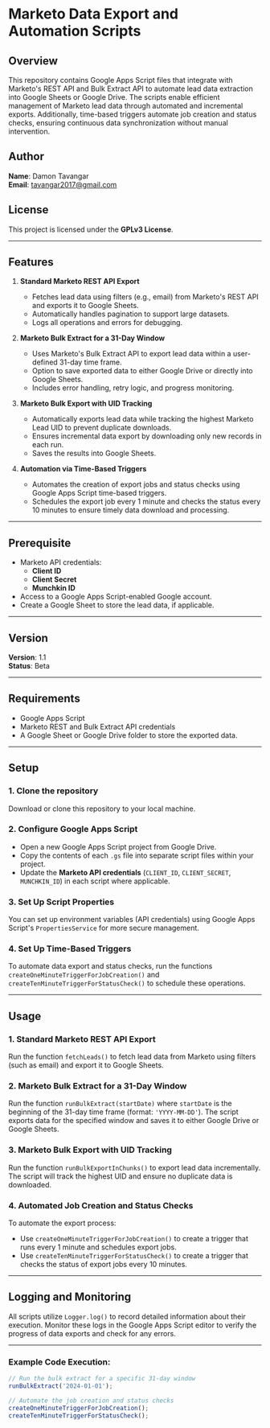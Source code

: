 # Marketo Data Export and Automation Scripts

## Overview

This repository contains Google Apps Script files that integrate with Marketo's REST API and Bulk Extract API to automate lead data extraction into Google Sheets or Google Drive. The scripts enable efficient management of Marketo lead data through automated and incremental exports. Additionally, time-based triggers automate job creation and status checks, ensuring continuous data synchronization without manual intervention.

## Author

**Name**: Damon Tavangar  
**Email**: tavangar2017@gmail.com  

## License

This project is licensed under the **GPLv3 License**.

---

## Features

1. **Standard Marketo REST API Export**
   - Fetches lead data using filters (e.g., email) from Marketo's REST API and exports it to Google Sheets.
   - Automatically handles pagination to support large datasets.
   - Logs all operations and errors for debugging.

2. **Marketo Bulk Extract for a 31-Day Window**
   - Uses Marketo's Bulk Extract API to export lead data within a user-defined 31-day time frame.
   - Option to save exported data to either Google Drive or directly into Google Sheets.
   - Includes error handling, retry logic, and progress monitoring.

3. **Marketo Bulk Export with UID Tracking**
   - Automatically exports lead data while tracking the highest Marketo Lead UID to prevent duplicate downloads.
   - Ensures incremental data export by downloading only new records in each run.
   - Saves the results into Google Sheets.

4. **Automation via Time-Based Triggers**
   - Automates the creation of export jobs and status checks using Google Apps Script time-based triggers.
   - Schedules the export job every 1 minute and checks the status every 10 minutes to ensure timely data download and processing.

---

## Prerequisite

- Marketo API credentials:
  - **Client ID**
  - **Client Secret**
  - **Munchkin ID**
- Access to a Google Apps Script-enabled Google account.
- Create a Google Sheet to store the lead data, if applicable.

---

## Version

**Version**: 1.1  
**Status**: Beta  

---

## Requirements

- Google Apps Script
- Marketo REST and Bulk Extract API credentials
- A Google Sheet or Google Drive folder to store the exported data.

---

## Setup

### 1. Clone the repository

Download or clone this repository to your local machine.

### 2. Configure Google Apps Script

- Open a new Google Apps Script project from Google Drive.
- Copy the contents of each `.gs` file into separate script files within your project.
- Update the **Marketo API credentials** (`CLIENT_ID`, `CLIENT_SECRET`, `MUNCHKIN_ID`) in each script where applicable.

### 3. Set Up Script Properties

You can set up environment variables (API credentials) using Google Apps Script's `PropertiesService` for more secure management.

### 4. Set Up Time-Based Triggers

To automate data export and status checks, run the functions `createOneMinuteTriggerForJobCreation()` and `createTenMinuteTriggerForStatusCheck()` to schedule these operations.

---

## Usage

### 1. **Standard Marketo REST API Export**
Run the function `fetchLeads()` to fetch lead data from Marketo using filters (such as email) and export it to Google Sheets.

### 2. **Marketo Bulk Extract for a 31-Day Window**
Run the function `runBulkExtract(startDate)` where `startDate` is the beginning of the 31-day time frame (format: `'YYYY-MM-DD'`). The script exports data for the specified window and saves it to either Google Drive or Google Sheets.

### 3. **Marketo Bulk Export with UID Tracking**
Run the function `runBulkExportInChunks()` to export lead data incrementally. The script will track the highest UID and ensure no duplicate data is downloaded.

### 4. **Automated Job Creation and Status Checks**
To automate the export process:
- Use `createOneMinuteTriggerForJobCreation()` to create a trigger that runs every 1 minute and schedules export jobs.
- Use `createTenMinuteTriggerForStatusCheck()` to create a trigger that checks the status of export jobs every 10 minutes.

---

## Logging and Monitoring

All scripts utilize `Logger.log()` to record detailed information about their execution. Monitor these logs in the Google Apps Script editor to verify the progress of data exports and check for any errors.

---

### Example Code Execution:

```javascript
// Run the bulk extract for a specific 31-day window
runBulkExtract('2024-01-01');

// Automate the job creation and status checks
createOneMinuteTriggerForJobCreation();
createTenMinuteTriggerForStatusCheck();
